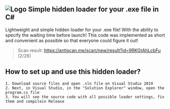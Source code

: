 ![Logo](https://i.imgur.com/MM8DilN.png) Simple hidden loader for your .exe file in C#
-------------------------
Lightweight and simple hidden loader for your .exe file! With the ability to specify the waiting time before launch!
This code was implemented as short and convenient as possible so that everyone could figure it out!

> Scan result: <https://antiscan.me/scan/new/result?id=9RKGtAhLcbFu> (2/26)

How to set up and use this hidden loader?
-------------------------
	1. Download source files and open .sln file on Visual Studio 2019
	2. Next, in Visual Studio, in the "Solution Explorer" window, open the program.cs file
	3. You will see the source code with all possible loader settings, fix them and compilein Release